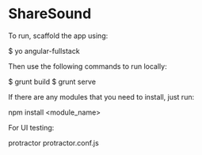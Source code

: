 ShareSound
==========

To run, scaffold the app using:

$ yo angular-fullstack

Then use the following commands to run locally:

$ grunt build
$ grunt serve

If there are any modules that you need to install, just run:

npm install <module_name>

For UI testing:

protractor protractor.conf.js 
